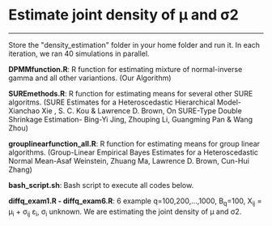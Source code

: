 # Estimate joint density of &mu; and &sigma;<super>2</super>
---
Store the "density_estimation" folder in your home folder and run it. In each iteration, we ran 40 simulations in parallel.

**DPMMfunction.R**: R function for estimating mixture of normal-inverse gamma and all other variantions.
(Our Algorithm)

**SUREmethods.R**: R function for estimating means for several other SURE algoritms.
(SURE Estimates for a Heteroscedastic Hierarchical
Model-Xianchao Xie , S. C. Kou & Lawrence D. Brown, On SURE-Type Double Shrinkage Estimation-
Bing-Yi Jing, Zhouping Li, Guangming Pan & Wang Zhou)

**grouplinearfunction_all.R**: R function for estimating means for group linear algorithms.
(Group-Linear Empirical Bayes Estimates for a Heteroscedastic
Normal Mean-Asaf Weinstein, Zhuang Ma, Lawrence D. Brown, Cun-Hui Zhang)

**bash_script.sh**: Bash script to execute all codes below.

**diffq_exam1.R - diffq_exam6.R**: 6 example
q=100,200,...,1000, B<sub>q</sub>=100, X<sub>ij</sub> = &mu;<sub>i</sub> + &sigma;<sub>ij</sub> &epsilon;<sub>i</sub>, &sigma;<sub>i</sub> unknown. We are estimating the joint density of &mu; and &sigma;<super>2</super>. 